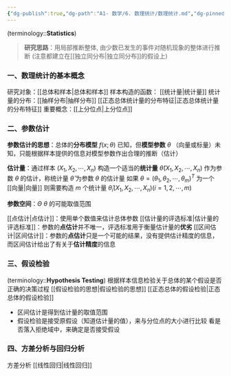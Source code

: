 ```yaml
---
{"dg-publish":true,"dg-path":"A1- 数学/6. 数理统计/数理统计.md","dg-pinned":true,"permalink":"/A1- 数学/6. 数理统计/数理统计/","pinned":true,"dgPassFrontmatter":true,"noteIcon":"","created":"2024-05-21T15:20:28.000+08:00","updated":"2025-06-12T20:40:59.768+08:00"}
---
```


(terminology::**Statistics**)

>**研究思路**：用局部推断整体, 由少数已发生的事件对随机现象的整体进行推断 (注意都建立在[[独立同分布\|独立同分布]]的假设上)
### 一、数理统计的基本概念
研究对象：[[总体和样本\|总体和样本]]
样本构造的函数： [[统计量\|统计量]]
统计量的分布：[[抽样分布\|抽样分布]]
[[正态总体统计量的分布特征\|正态总体统计量的分布特征]]
重要概念：[[上分位点\|上分位点]]

### 二、参数估计
**参数估计的思想**：总体的**分布模型** $f(x;\theta)$ 已知，但**模型参数** $\theta$ （向量或标量）未知，只能根据样本提供的信息对模型参数作出合理的推断（估计）

**估计量**：通过样本 $(X_{1},X_{2},\cdots,X_{n})$ 构造一个适当的**统计量** $\hat{\theta}(X_{1},X_{2},\cdots,X_{n})$ 作为参数 $\theta$ 的估计，称统计量 $\hat{\theta}$ 为参数 $\theta$ 的估计量
	如果 $\theta=(\theta_{1},\theta_{2},\cdots,\theta_{m})^{T}$ 为一个[[向量\|向量]]
	则需要构造 $m$ 个统计量 $\hat{\theta}_{i}(X_{1},X_{2},\cdots,X_{n})(i=1,2,\cdots,m)$
	
**参数空间**：$\Theta$    $\theta$ 的可能取值范围

[[点估计\|点估计]]：使用单个数值来估计总体参数
[[估计量的评选标准\|估计量的评选标准]]：参数的**点估计**并不唯一，评选标准用于衡量估计量的**优劣**
[[区间估计\|区间估计]]：参数的**点估计**只是一个可能的结果，没有提供估计精度的信息，而区间估计给出了有关于**估计精度**的信息

### 三、假设检验
(terminology::**Hypothesis Testing**)
根据样本信息检验关于总体的某个假设是否正确的决策过程
[[假设检验的思想\|假设检验的思想]]
[[正态总体的假设检验\|正态总体的假设检验]]

- 区间估计是得到估计量的取值范围
- 假设检验是接受原假设（知道估计量的值），来与分位点的大小进行比较
	看是否落入拒绝域中，来确定是否接受假设

### 四、方差分析与回归分析
方差分析
[[线性回归\|线性回归]]


